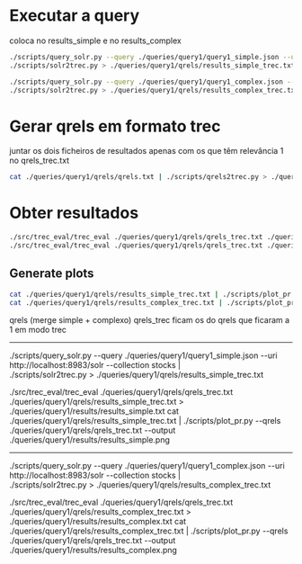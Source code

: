 # Executar a query

coloca no results_simple e no results_complex

```sh
./scripts/query_solr.py --query ./queries/query1/query1_simple.json --uri http://localhost:8983/solr --collection stocks | \
./scripts/solr2trec.py > ./queries/query1/qrels/results_simple_trec.txt
```

```sh
./scripts/query_solr.py --query ./queries/query1/query1_complex.json --uri http://localhost:8983/solr --collection stocks | \
./scripts/solr2trec.py > ./queries/query1/qrels/results_complex_trec.txt
```

# Gerar qrels em formato trec

juntar os dois ficheiros de resultados apenas com os que têm relevância 1 no qrels_trec.txt

```sh
cat ./queries/query1/qrels/qrels.txt | ./scripts/qrels2trec.py > ./queries/query1/qrels/qrels_trec.txt
```

# Obter resultados

```sh
./src/trec_eval/trec_eval ./queries/query1/qrels/qrels_trec.txt ./queries/query1/qrels/results_simple_trec.txt > ./queries/query1/results/results_simple.txt
./src/trec_eval/trec_eval ./queries/query1/qrels/qrels_trec.txt ./queries/query1/qrels/results_complex_trec.txt > ./queries/query1/results/results_complex.txt
```

## Generate plots

```sh
cat ./queries/query1/qrels/results_simple_trec.txt | ./scripts/plot_pr.py --qrels ./queries/query1/qrels/qrels_trec.txt --output ./queries/query1/results/results_simple.png
cat ./queries/query1/qrels/results_complex_trec.txt | ./scripts/plot_pr.py --qrels ./queries/query1/qrels/qrels_trec.txt --output ./queries/query1/results/results_complex.png
```

qrels (merge simple + complexo)
qrels_trec ficam os do qrels que ficaram a 1 em modo trec



---------------------------------

./scripts/query_solr.py --query ./queries/query1/query1_simple.json --uri http://localhost:8983/solr --collection stocks | \
./scripts/solr2trec.py > ./queries/query1/qrels/results_simple_trec.txt


./src/trec_eval/trec_eval ./queries/query1/qrels/qrels_trec.txt ./queries/query1/qrels/results_simple_trec.txt > ./queries/query1/results/results_simple.txt
cat ./queries/query1/qrels/results_simple_trec.txt | ./scripts/plot_pr.py --qrels ./queries/query1/qrels/qrels_trec.txt --output ./queries/query1/results/results_simple.png



--------------------------------

./scripts/query_solr.py --query ./queries/query1/query1_complex.json --uri http://localhost:8983/solr --collection stocks | \
./scripts/solr2trec.py > ./queries/query1/qrels/results_complex_trec.txt

./src/trec_eval/trec_eval ./queries/query1/qrels/qrels_trec.txt ./queries/query1/qrels/results_complex_trec.txt > ./queries/query1/results/results_complex.txt
cat ./queries/query1/qrels/results_complex_trec.txt | ./scripts/plot_pr.py --qrels ./queries/query1/qrels/qrels_trec.txt --output ./queries/query1/results/results_complex.png

